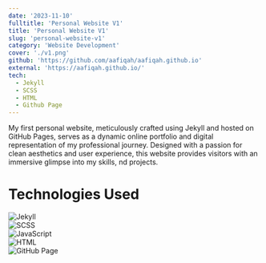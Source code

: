 ```yaml
---
date: '2023-11-10'
fulltitle: 'Personal Website V1'
title: 'Personal Website V1'
slug: 'personal-website-v1'
category: 'Website Development'
cover: './v1.png'
github: 'https://github.com/aafiqah/aafiqah.github.io'
external: 'https://aafiqah.github.io/'
tech:
  - Jekyll
  - SCSS
  - HTML
  - Github Page
---
```


My first personal website, meticulously crafted using Jekyll and hosted on GitHub Pages, serves as a dynamic online portfolio and digital representation of my professional journey. Designed with a passion for clean aesthetics and user experience, this website provides visitors with an immersive glimpse into my skills, nd projects.

# Technologies Used

<div class="container">
  <div class="badge-item">
    <img src="https://img.shields.io/badge/Jekyll-blue?style=for-the-badge&logo=jekyll&logoColor=white" alt="Jekyll" class="badge-image" />
  </div>
  <div class="badge-item">
    <img src="https://img.shields.io/badge/Scss-CC6699?style=for-the-badge&logo=sass&logoColor=white" alt="SCSS" class="badge-image" />
  </div>
  <div class="badge-item">
    <img src="https://img.shields.io/badge/JavaScript-F7DF1E?style=for-the-badge&logo=JavaScript&logoColor=white" alt="JavaScript" class="badge-image" />
  </div>
  <div class="badge-item">
    <img src="https://img.shields.io/badge/HTML-239120?style=for-the-badge&logo=html5&logoColor=white" alt="HTML" class="badge-image" />
  </div>
  <div class="badge-item">
    <img src="https://img.shields.io/badge/GitHub%20Pages-181717?style=for-the-badge&logo=github&logoColor=white" alt="GitHub Page" class="badge-image" />
  </div>
</div>
